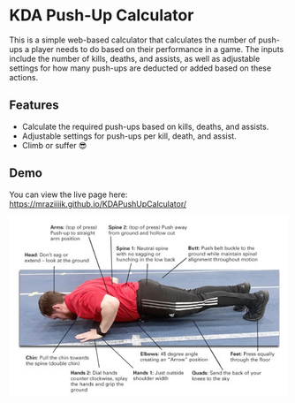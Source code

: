 # KDA Push-Up Calculator

This is a simple web-based calculator that calculates the number of push-ups a player needs to do based on their performance in a game. The inputs include the number of kills, deaths, and assists, as well as adjustable settings for how many push-ups are deducted or added based on these actions.

## Features
- Calculate the required push-ups based on kills, deaths, and assists.
- Adjustable settings for push-ups per kill, death, and assist.
- Climb or suffer 😎

## Demo

You can view the live page here: https://mraziiiik.github.io/KDAPushUpCalculator/

![alt text](https://github.com/Mraziiiik/KDAPushUpCalculator/blob/main/properpushup.webp?raw=true)
